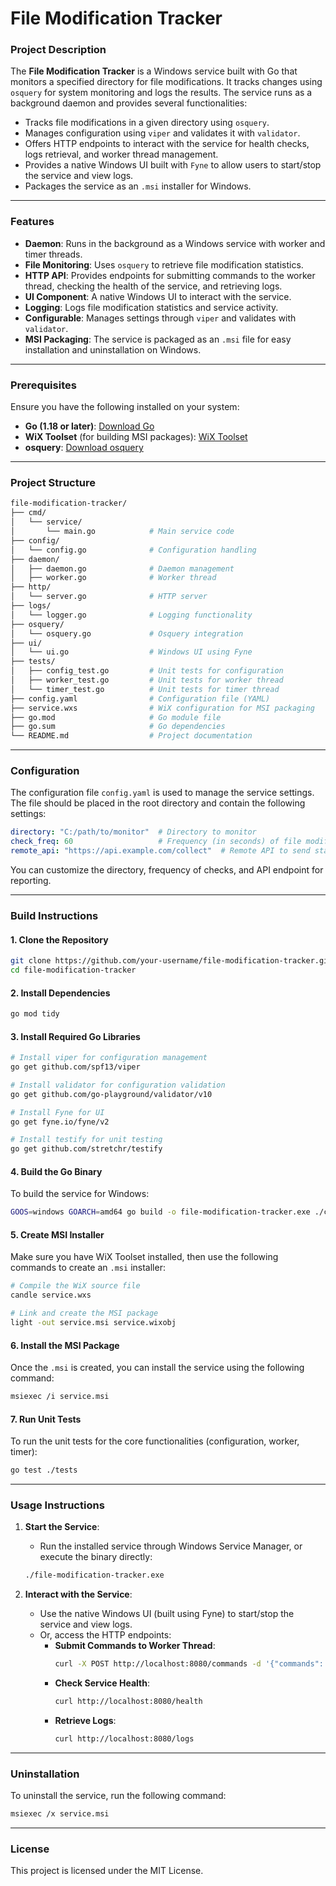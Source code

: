 # File Modification Tracker

### Project Description
The **File Modification Tracker** is a Windows service built with Go that monitors a specified directory for file modifications. It tracks changes using `osquery` for system monitoring and logs the results. The service runs as a background daemon and provides several functionalities:

- Tracks file modifications in a given directory using `osquery`.
- Manages configuration using `viper` and validates it with `validator`.
- Offers HTTP endpoints to interact with the service for health checks, logs retrieval, and worker thread management.
- Provides a native Windows UI built with `Fyne` to allow users to start/stop the service and view logs.
- Packages the service as an `.msi` installer for Windows.

---

### Features
- **Daemon**: Runs in the background as a Windows service with worker and timer threads.
- **File Monitoring**: Uses `osquery` to retrieve file modification statistics.
- **HTTP API**: Provides endpoints for submitting commands to the worker thread, checking the health of the service, and retrieving logs.
- **UI Component**: A native Windows UI to interact with the service.
- **Logging**: Logs file modification statistics and service activity.
- **Configurable**: Manages settings through `viper` and validates with `validator`.
- **MSI Packaging**: The service is packaged as an `.msi` file for easy installation and uninstallation on Windows.

---

### Prerequisites
Ensure you have the following installed on your system:
- **Go (1.18 or later)**: [Download Go](https://golang.org/dl/)
- **WiX Toolset** (for building MSI packages): [WiX Toolset](https://wixtoolset.org/)
- **osquery**: [Download osquery](https://osquery.io/downloads/official/windows)

---

### Project Structure
```bash
file-modification-tracker/
├── cmd/
│   └── service/
│       └── main.go            # Main service code
├── config/
│   └── config.go              # Configuration handling
├── daemon/
│   ├── daemon.go              # Daemon management
│   ├── worker.go              # Worker thread
├── http/
│   └── server.go              # HTTP server
├── logs/
│   └── logger.go              # Logging functionality
├── osquery/
│   └── osquery.go             # Osquery integration
├── ui/
│   └── ui.go                  # Windows UI using Fyne
├── tests/
│   ├── config_test.go         # Unit tests for configuration
│   ├── worker_test.go         # Unit tests for worker thread
│   └── timer_test.go          # Unit tests for timer thread
├── config.yaml                # Configuration file (YAML)
├── service.wxs                # WiX configuration for MSI packaging
├── go.mod                     # Go module file
├── go.sum                     # Go dependencies
└── README.md                  # Project documentation
```

---

### Configuration

The configuration file `config.yaml` is used to manage the service settings. The file should be placed in the root directory and contain the following settings:

```yaml
directory: "C:/path/to/monitor"  # Directory to monitor
check_freq: 60                   # Frequency (in seconds) of file modification checks
remote_api: "https://api.example.com/collect"  # Remote API to send stats
```

You can customize the directory, frequency of checks, and API endpoint for reporting.

---

### Build Instructions

#### 1. **Clone the Repository**

```bash
git clone https://github.com/your-username/file-modification-tracker.git
cd file-modification-tracker
```

#### 2. **Install Dependencies**

```bash
go mod tidy
```

#### 3. **Install Required Go Libraries**

```bash
# Install viper for configuration management
go get github.com/spf13/viper

# Install validator for configuration validation
go get github.com/go-playground/validator/v10

# Install Fyne for UI
go get fyne.io/fyne/v2

# Install testify for unit testing
go get github.com/stretchr/testify
```

#### 4. **Build the Go Binary**

To build the service for Windows:

```bash
GOOS=windows GOARCH=amd64 go build -o file-modification-tracker.exe ./cmd/service
```

#### 5. **Create MSI Installer**

Make sure you have WiX Toolset installed, then use the following commands to create an `.msi` installer:

```bash
# Compile the WiX source file
candle service.wxs

# Link and create the MSI package
light -out service.msi service.wixobj
```

#### 6. **Install the MSI Package**

Once the `.msi` is created, you can install the service using the following command:

```bash
msiexec /i service.msi
```

#### 7. **Run Unit Tests**

To run the unit tests for the core functionalities (configuration, worker, timer):

```bash
go test ./tests
```

---

### Usage Instructions

1. **Start the Service**:
   - Run the installed service through Windows Service Manager, or execute the binary directly:
   
   ```bash
   ./file-modification-tracker.exe
   ```

2. **Interact with the Service**:
   - Use the native Windows UI (built using Fyne) to start/stop the service and view logs.
   - Or, access the HTTP endpoints:
     - **Submit Commands to Worker Thread**:
       ```bash
       curl -X POST http://localhost:8080/commands -d '{"commands": ["echo Hello"]}'
       ```
     - **Check Service Health**:
       ```bash
       curl http://localhost:8080/health
       ```
     - **Retrieve Logs**:
       ```bash
       curl http://localhost:8080/logs
       ```

---

### Uninstallation

To uninstall the service, run the following command:

```bash
msiexec /x service.msi
```

---

### License
This project is licensed under the MIT License.